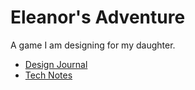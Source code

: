 # Eleanor's Adventure

A game I am designing for my daughter.

* [Design Journal](notes/journal.md)
* [Tech Notes](notes/tech_notes.md)